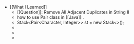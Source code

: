 - [[What I Learned]]
	- [[Question]]: Remove All Adjacent Duplicates in String II
	- how to use Pair class in [[Java]] .
	- Stack<Pair<Character, Integer>> st = new Stack<>();
	-
	-
	-